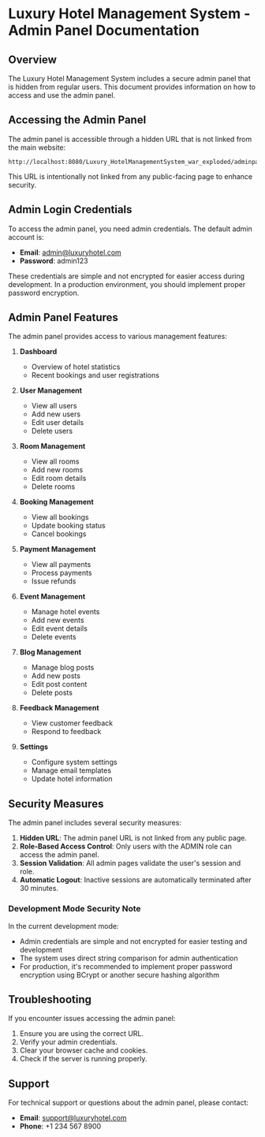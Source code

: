 # Luxury Hotel Management System - Admin Panel Documentation

## Overview

The Luxury Hotel Management System includes a secure admin panel that is hidden from regular users. This document provides information on how to access and use the admin panel.

## Accessing the Admin Panel

The admin panel is accessible through a hidden URL that is not linked from the main website:

```
http://localhost:8080/Luxury_HotelManagementSystem_war_exploded/adminpanel
```

This URL is intentionally not linked from any public-facing page to enhance security.

## Admin Login Credentials

To access the admin panel, you need admin credentials. The default admin account is:

- **Email**: admin@luxuryhotel.com
- **Password**: admin123

These credentials are simple and not encrypted for easier access during development. In a production environment, you should implement proper password encryption.

## Admin Panel Features

The admin panel provides access to various management features:

1. **Dashboard**
   - Overview of hotel statistics
   - Recent bookings and user registrations

2. **User Management**
   - View all users
   - Add new users
   - Edit user details
   - Delete users

3. **Room Management**
   - View all rooms
   - Add new rooms
   - Edit room details
   - Delete rooms

4. **Booking Management**
   - View all bookings
   - Update booking status
   - Cancel bookings

5. **Payment Management**
   - View all payments
   - Process payments
   - Issue refunds

6. **Event Management**
   - Manage hotel events
   - Add new events
   - Edit event details
   - Delete events

7. **Blog Management**
   - Manage blog posts
   - Add new posts
   - Edit post content
   - Delete posts

8. **Feedback Management**
   - View customer feedback
   - Respond to feedback

9. **Settings**
   - Configure system settings
   - Manage email templates
   - Update hotel information

## Security Measures

The admin panel includes several security measures:

1. **Hidden URL**: The admin panel URL is not linked from any public page.
2. **Role-Based Access Control**: Only users with the ADMIN role can access the admin panel.
3. **Session Validation**: All admin pages validate the user's session and role.
4. **Automatic Logout**: Inactive sessions are automatically terminated after 30 minutes.

### Development Mode Security Note

In the current development mode:
- Admin credentials are simple and not encrypted for easier testing and development
- The system uses direct string comparison for admin authentication
- For production, it's recommended to implement proper password encryption using BCrypt or another secure hashing algorithm

## Troubleshooting

If you encounter issues accessing the admin panel:

1. Ensure you are using the correct URL.
2. Verify your admin credentials.
3. Clear your browser cache and cookies.
4. Check if the server is running properly.

## Support

For technical support or questions about the admin panel, please contact:

- **Email**: support@luxuryhotel.com
- **Phone**: +1 234 567 8900
